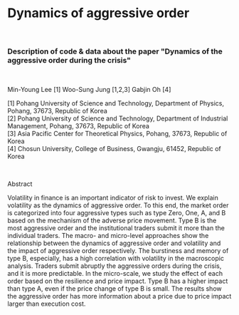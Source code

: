 # Dynamics of aggressive order
<br>

### Description of code & data about the paper "Dynamics of the aggressive order during the crisis"

<br>

Min-Young Lee [1]
Woo-Sung Jung [1,2,3]
Gabjin Oh [4]

[1] Pohang University of Science and Technology, Department of Physics, Pohang, 37673, Republic of Korea<br>
[2] Pohang University of Science and Technology, Department of Industrial Management, Pohang, 37673, Republic of Korea<br>
[3] Asia Pacific Center for Theoretical Physics, Pohang, 37673, Republic of Korea<br>
[4] Chosun University, College of Business, Gwangju, 61452, Republic of Korea<br>

<br>

Abstract

Volatility in finance is an important indicator of risk to invest. We explain volatility as the dynamics of aggressive order. To this end, the market order is categorized into four aggressive types such as type Zero, One, A, and B based on the mechanism of the adverse price movement. Type B is the most aggressive order and the institutional traders submit it more than the individual traders. The macro- and micro-level approaches show the relationship between the dynamics of aggressive order and volatility and the impact of aggressive order respectively. The burstiness and memory of type B, especially, has a high correlation with volatility in the macroscopic analysis. Traders submit abruptly the aggressive orders during the crisis, and it is more predictable. In the micro-scale, we study the effect of each order based on the resilience and price impact. Type B has a higher impact than type A, even if the price change of type B is small. The results show the aggressive order has more information about a price due to price impact larger than execution cost.
